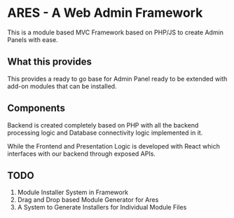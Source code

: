 # ARES - A Web Admin Framework

This is a module based MVC Framework based on PHP/JS to create Admin Panels with ease.

## What this provides

This provides a ready to go base for Admin Panel ready to be extended with add-on modules that can be installed.

## Components

Backend is created completely based on PHP with all the backend processing logic and Database connectivity logic implemented in it.

While the Frontend and Presentation Logic is developed with React which interfaces with our backend through exposed APIs.

## TODO

1. Module Installer System in Framework
2. Drag and Drop based Module Generator for Ares
3. A System to Generate Installers for Individual Module Files
